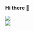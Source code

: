 ### Hi there 👋

<!--
**nikkoenggaliano/nikkoenggaliano** is a ✨ _special_ ✨ repository because its `README.md` (this file) appears on your GitHub profile.

Here are some ideas to get you started:

- 🔭 I’m currently working on ...
- 🌱 I’m currently learning ...
- 👯 I’m looking to collaborate on ...
- 🤔 I’m looking for help with ...
- 💬 Ask me about ...
- 📫 How to reach me: ...
- 😄 Pronouns: ...
- ⚡ Fun fact: ...
-->

<img align="center" src="https://github-readme-stats.vercel.app/api?username=nikkoenggaliano&show_icons=true&theme=radical" />
<br>
<img align="center" src="https://github-readme-stats.vercel.app/api/top-langs/?username=nikkoenggaliano&theme=buefy" />
